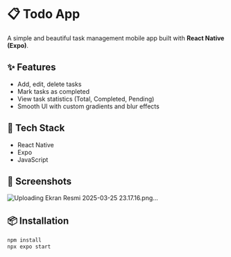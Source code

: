 # 📋 Todo App

A simple and beautiful task management mobile app built with **React Native (Expo)**.

## ✨ Features

- Add, edit, delete tasks
- Mark tasks as completed
- View task statistics (Total, Completed, Pending)
- Smooth UI with custom gradients and blur effects

## 🚀 Tech Stack

- React Native
- Expo
- JavaScript

## 📱 Screenshots

![Uploading Ekran Resmi 2025-03-25 23.17.16.png…]()


## 📦 Installation

```bash
npm install
npx expo start
